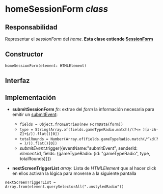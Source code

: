 # homeSessionForm _class_

## Responsabilidad

Representar el _sessionForm_ del _home_. **Esta clase extiende [SessionForm](./SessionForm.md)**

## Constructor

```
homeSessionForm(element: HTMLElement)
```

## Interfaz

## Implementación

-   **submitSessionForm** _fn_: extrae del _form_ la información necesaria para emitir un [submitEvent](./display.md#eventos):

    -   `fields = Object.fromEntries(new FormData(form))`
    -   `type = String(Array.of(fields.gameTypeRadio.match(/(?<= )[a-zA-Z]+$/)).flat()[0])`
    -   `totalRounds = Number(Array.of(fields.gameTypeRadio.match(/^\d(?= )/)).flat()[0])`
    -   _submitEvent_.trigger({eventName:"submitEvent", senderId: _element_.id, fields: {gameTypeRadio: {id: "gameTypeRadio", type, totalRounds}}})

-   **nextScreenTriggerList** _array_: Lista de _HTMLElement_ que al hacer click en ellos activan la lógica para moverse a la siguiente pantalla

```
nextScreenTriggerList = Array.from(element.querySelectorAll(".unstyledRadio"))
```
